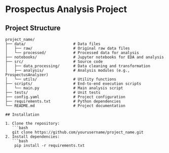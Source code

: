 # Prospectus Analysis Project


## Project Structure

```plaintext
project_name/
├── data/                     # Data files
│   ├── raw/                  # Original raw data files
│   └── processed/            # Processed data for analysis
├── notebooks/                # Jupyter notebooks for EDA and analysis
├── src/                      # Source code
│   ├── data_processing/      # Data cleaning and transformation
│   ├── analysis/             # Analysis modules (e.g., ProspectusAnalyzer)
│   └── utils/                # Utility functions
├── scripts/                  # End-to-end execution scripts
│   └── main.py               # Main analysis script
├── tests/                    # Unit tests
├── config.yaml               # Project configuration
├── requirements.txt          # Python dependencies
└── README.md                 # Project documentation

## Installation

1. Clone the repository:
   ```bash
   git clone https://github.com/yourusername/project_name.git
2. Install dependencies:
   ```bash
    pip install -r requirements.txt



